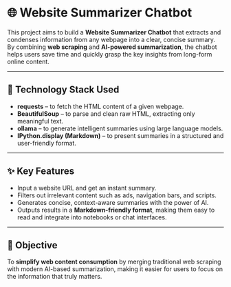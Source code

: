 # 🌐 Website Summarizer Chatbot

This project aims to build a **Website Summarizer Chatbot** that extracts and condenses information from any webpage into a clear, concise summary. By combining **web scraping** and **AI-powered summarization**, the chatbot helps users save time and quickly grasp the key insights from long-form online content.

---

## 🔧 Technology Stack Used
- **requests** – to fetch the HTML content of a given webpage.  
- **BeautifulSoup** – to parse and clean raw HTML, extracting only meaningful text.  
- **ollama** – to generate intelligent summaries using large language models.  
- **IPython.display (Markdown)** – to present summaries in a structured and user-friendly format.  

---

## ✨ Key Features
- Input a website URL and get an instant summary.  
- Filters out irrelevant content such as ads, navigation bars, and scripts.  
- Generates concise, context-aware summaries with the power of AI.  
- Outputs results in a **Markdown-friendly format**, making them easy to read and integrate into notebooks or chat interfaces.  

---

## 🎯 Objective
To **simplify web content consumption** by merging traditional web scraping with modern AI-based summarization, making it easier for users to focus on the information that truly matters.
